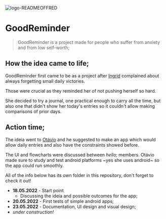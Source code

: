 
![logo-READMEOFFRED](https://user-images.githubusercontent.com/86024524/169919489-43516bfe-221f-4103-893b-8018ab7bb54d.png)


# GoodReminder

> GoodReminder is a project made for people who suffer from anxiety and from low self-worth;

## How the idea came to life;

GoodReminder first came to be as a project after [Ingrid](https://github.com/ingavell) complained about always forgetting small daily victories.

Those were crucial as they reminded her of not pushing herself so hard.

She decided to try a journal, one practical enough to carry all the time, but also one that didn't show her today's entries so it couldn't allow making comparisons of prior days.

## Action time;

The ideia went to [Otávio](https://github.com/knz13) and he suggested to make an app which would allow daily entries and also have the constraints showed before.

The UI and flowcharts were discussed between *hello;* members. Otávio made sure to study and test android platforms ~yes she uses android~ so the app could run smoothly.

All of the info below has its own folder in this repository, don't forget to check it out!

+ **18.05.2022** - Start point
	* Discussing the ideia and possible outcomes for the app;
+ **20.05.2022** - First tests of simple android apps;
+ **23.05.2022** - Documentation, UI design and visual design;
+ *under construction!*





